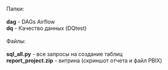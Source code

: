 <p>
Папки:<br>
  <br>
<strong>dag</strong> - DAGs Airflow<br>
<strong>dq</strong> - Качество данных (DQtest)<br>
<br>
Файлы:<br>
  <br>
<strong>sql_all.py</strong> - все запросы на создание таблиц<br>
  <strong>report_project.zip</strong> - витрина (скриншот отчета и файл PBIX)<br>
  <br>
</p>
